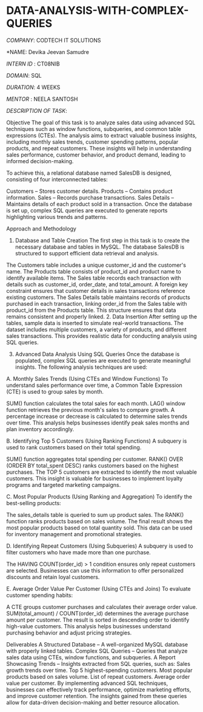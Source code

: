 # DATA-ANALYSIS-WITH-COMPLEX-QUERIES

*COMPANY*: CODTECH IT SOLUTIONS

*NAME:  Devika Jeevan Samudre

*INTERN ID* : CT08NIB

*DOMAIN*: SQL

*DURATION*: 4 WEEKS

*MENTOR* : NEELA SANTOSH

*DESCRIPTION OF TASK*:

Objective
The goal of this task is to analyze sales data using advanced SQL techniques such as window functions, subqueries, and common table expressions (CTEs). The analysis aims to extract valuable business insights, including monthly sales trends, customer spending patterns, popular products, and repeat customers. These insights will help in understanding sales performance, customer behavior, and product demand, leading to informed decision-making.

To achieve this, a relational database named SalesDB is designed, consisting of four interconnected tables:

Customers – Stores customer details.
Products – Contains product information.
Sales – Records purchase transactions.
Sales Details – Maintains details of each product sold in a transaction.
Once the database is set up, complex SQL queries are executed to generate reports highlighting various trends and patterns.

Approach and Methodology
1. Database and Table Creation
The first step in this task is to create the necessary database and tables in MySQL. The database SalesDB is structured to support efficient data retrieval and analysis.

The Customers table includes a unique customer_id and the customer's name.
The Products table consists of product_id and product name to identify available items.
The Sales table records each transaction with details such as customer_id, order_date, and total_amount. A foreign key constraint ensures that customer details in sales transactions reference existing customers.
The Sales Details table maintains records of products purchased in each transaction, linking order_id from the Sales table with product_id from the Products table. This structure ensures that data remains consistent and properly linked.
2. Data Insertion
After setting up the tables, sample data is inserted to simulate real-world transactions. The dataset includes multiple customers, a variety of products, and different sales transactions. This provides realistic data for conducting analysis using SQL queries.

3. Advanced Data Analysis Using SQL Queries
Once the database is populated, complex SQL queries are executed to generate meaningful insights. The following analysis techniques are used:

A. Monthly Sales Trends (Using CTEs and Window Functions)
To understand sales performance over time, a Common Table Expression (CTE) is used to group sales by month.

SUM() function calculates the total sales for each month.
LAG() window function retrieves the previous month's sales to compare growth.
A percentage increase or decrease is calculated to determine sales trends over time.
This analysis helps businesses identify peak sales months and plan inventory accordingly.

B. Identifying Top 5 Customers (Using Ranking Functions)
A subquery is used to rank customers based on their total spending.

SUM() function aggregates total spending per customer.
RANK() OVER (ORDER BY total_spent DESC) ranks customers based on the highest purchases.
The TOP 5 customers are extracted to identify the most valuable customers.
This insight is valuable for businesses to implement loyalty programs and targeted marketing campaigns.

C. Most Popular Products (Using Ranking and Aggregation)
To identify the best-selling products:

The sales_details table is queried to sum up product sales.
The RANK() function ranks products based on sales volume.
The final result shows the most popular products based on total quantity sold.
This data can be used for inventory management and promotional strategies.

D. Identifying Repeat Customers (Using Subqueries)
A subquery is used to filter customers who have made more than one purchase.

The HAVING COUNT(order_id) > 1 condition ensures only repeat customers are selected.
Businesses can use this information to offer personalized discounts and retain loyal customers.

E. Average Order Value Per Customer (Using CTEs and Joins)
To evaluate customer spending habits:

A CTE groups customer purchases and calculates their average order value.
SUM(total_amount) / COUNT(order_id) determines the average purchase amount per customer.
The result is sorted in descending order to identify high-value customers.
This analysis helps businesses understand purchasing behavior and adjust pricing strategies.

Deliverables
A Structured Database – A well-organized MySQL database with properly linked tables.
Complex SQL Queries – Queries that analyze sales data using CTEs, window functions, and subqueries.
A Report Showcasing Trends – Insights extracted from SQL queries, such as:
Sales growth trends over time.
Top 5 highest-spending customers.
Most popular products based on sales volume.
List of repeat customers.
Average order value per customer.
By implementing advanced SQL techniques, businesses can effectively track performance, optimize marketing efforts, and improve customer retention. The insights gained from these queries allow for data-driven decision-making and better resource allocation.

